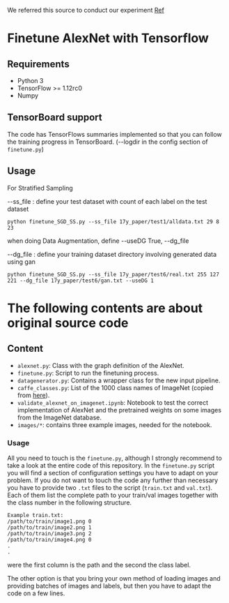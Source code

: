 
We referred this source to conduct our experiment [Ref](https://github.com/kratzert/finetune_alexnet_with_tensorflow)

# Finetune AlexNet with Tensorflow

## Requirements

- Python 3
- TensorFlow >= 1.12rc0
- Numpy


## TensorBoard support

The code has TensorFlows summaries implemented so that you can follow the training progress in TensorBoard. (--logdir in the config section of `finetune.py`)

## Usage

For Stratified Sampling

--ss_file : define your test dataset with count of each label on the test dataset

`python finetune_SGD_SS.py --ss_file 17y_paper/test1/alldata.txt 29 8 23`

when doing Data Augmentation, define --useDG True, --dg_file

--dg_file : define your training dataset directory involving generated data using gan

`python finetune_SGD_SS.py --ss_file 17y_paper/test6/real.txt 255 127 221 --dg_file 17y_paper/test6/gan.txt --useDG 1`


# The following contents are about original source code

## Content

- `alexnet.py`: Class with the graph definition of the AlexNet.
- `finetune.py`: Script to run the finetuning process.
- `datagenerator.py`: Contains a wrapper class for the new input pipeline.
- `caffe_classes.py`: List of the 1000 class names of ImageNet (copied from [here](http://www.cs.toronto.edu/~guerzhoy/tf_alexnet/)).
- `validate_alexnet_on_imagenet.ipynb`: Notebook to test the correct implementation of AlexNet and the pretrained weights on some images from the ImageNet database.
- `images/*`: contains three example images, needed for the notebook.


### Usage

All you need to touch is the `finetune.py`, although I strongly recommend to take a look at the entire code of this repository. In the `finetune.py` script you will find a section of configuration settings you have to adapt on your problem.
If you do not want to touch the code any further than necessary you have to provide two `.txt` files to the script (`train.txt` and `val.txt`). Each of them list the complete path to your train/val images together with the class number in the following structure.

```
Example train.txt:
/path/to/train/image1.png 0
/path/to/train/image2.png 1
/path/to/train/image3.png 2
/path/to/train/image4.png 0
.
.
```
were the first column is the path and the second the class label.

The other option is that you bring your own method of loading images and providing batches of images and labels, but then you have to adapt the code on a few lines.
